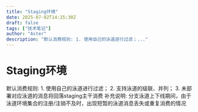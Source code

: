 ```yaml
---
title: "Staging环境"
date: 2025-07-02T14:25:30Z
draft: false
tags: ["技术笔记"]
author: "Aster"
description: "默认消费规则: 1. 使用自己的泳道进行过滤；..."
---
```


# Staging环境

默认消费规则: 1. 使用自己的泳道进行过滤；
2. 支持泳道的级联、并列；
3. 未部署对应泳道的消息将回落staging主干消费
补充说明: 分支泳道上下线期间，由于泳道环境集合的注册/注销不及时，出现短暂的泳道消息丢失或重复消费的情况
